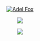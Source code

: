 <p align="center">
<a href="https://t.me/rktechnoindians"><img title="Adel Fox" src="https://img.shields.io/badge/by%20Adel-Fox-SCRIPT?colorA=%23ff8100&colorB=%23017e40&colorC=%23ff0000&style=for-the-badge"></a>
</p>

<a name="readme-top"></a>


<p align="center"> 
<a href="https://t.me/oppsl"><img src="https://readme-typing-svg.herokuapp.com?font=Fira+Code&weight=800&size=35&pause=1000&color=F74848&center=true&vCenter=true&random=false&width=435&lines=𝐅𝐫𝐢𝐝𝐚-𝐓𝐨𝐨𝐥𝐬+𝐢𝐧+𝐓𝐞𝐫𝐦𝐮𝐱" /></a>
 </p>

<p align="center">
<a href="https://t.me/oppsl"><img src="https://s10.gifyu.com/images/SrIwA.gif"></a>
</p>






